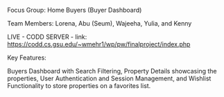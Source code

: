 Focus Group:
Home Buyers (Buyer Dashboard)

Team Members:
Lorena, 
Abu (Seum), 
Wajeeha, 
Yulia, and
Kenny

LIVE - CODD SERVER - link: https://codd.cs.gsu.edu/~wmehr1/wp/pw/finalproject/index.php

Key Features:

Buyers Dashboard with Search Filtering, 
Property Details showcasing the properties, 
User Authentication and Session Management, and
Wishlist Functionality to store properties on a favorites list.
